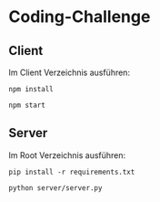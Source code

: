 # Coding-Challenge

## Client
Im Client Verzeichnis ausführen:

`npm install`

`npm start`

## Server
Im Root Verzeichnis ausführen:

`pip install -r requirements.txt`

`python server/server.py`
